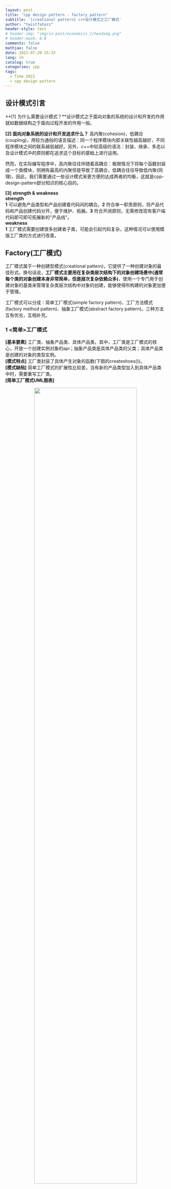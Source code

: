 ```yaml
---
layout: post
title: "cpp design pattern - factory pattern"
subtitle: '[creational pattern] c++设计模式之工厂模式'
author: "twistfatezz"
header-style: text
# header-img: "img/in-post/economics_1/headimg.png"
# header-mask: 0.8
comments: false 
mathjax: false 
date: 2021-07-20 15:33
lang: ch 
catalog: true 
categories: cpp 
tags:
  - Time 2021
  - cpp design pattern
---
```

## 设计模式引言
**[1] 为什么需要设计模式？**设计模式之于面向对象的系统的设计和开发的作用就如数据结构之于面向过程开发的作用一般。

**[2] 面向对象系统的设计和开发追求什么？** 高内聚(cohesion)，低耦合(coupling)，用较为通俗的语言描述：同一个程序模块内部关联性越高越好，不同程序模块之间的联系越低越好。另外，c++中较高级的语法：封装、继承、多态以及设计模式中的原则都在追求这个目标的基础上进行运用。

然而，在实际编写程序中，高内聚往往伴随着高耦合：极限情况下将每个函数封装成一个类模块，则拥有最高的内聚但是导致了高耦合，低耦合往往导致低内聚(同理)，因此，我们需要通过一些设计模式来更方便的达成两者的均衡，这就是cpp-design-pattern部分知识的核心目的。

**[3] strength & weakness** <br>
**strength** <br>
**1** 可以避免产品类型和产品创建着代码间的耦合。**2** 符合单一职责原则，将产品代码和产品创建代码分开，便于维护、拓展。**3** 符合开闭原则，无需修改现有客户端代码即可即可拓展新的"产品线"。<br>
**weakness** <br>
**1** 工厂模式需要创建很多创建者子类，可能会引起代码复杂，这种情况可以使用模版工厂类的方式进行改善。

## Factory(工厂模式)
工厂模式属于一种创建型模式(creational pattern)，它提供了一种创建对象的最佳形式。换句话说，**工厂模式主要用在复杂类层次结构下的对象创建场景中(通常每个类的对象创建本身非常简单，但是层次复杂依赖众多)**，使用一个专门用于创建对象的基类来管理复杂类层次结构中对象的创建，能够使得所构建的对象更加便于管理。

工厂模式可以分成：简单工厂模式(simple factory pattern)、工厂方法模式(factory method pattern)、抽象工厂模式(abstract factory pattern)。三种方法互有优劣，互相补充。

### 1 \<简单\>工厂模式 
**[基本要素]** 工厂类、抽象产品类、具体产品类。其中，工厂类是工厂模式的核心，开放一个创建实例对象的api；抽象产品类是具体产品类的父类；具体产品类是创建的对象的类型实例。<br>
**[模式特点]** 工厂类封装了具体产生对象的函数(下图的createshoes())。<br>
**[模式缺陷]** 简单工厂模式的扩展性比较差，当有新的产品类型加入到具体产品类中时，需要重写工厂类。<br>
**[简单工厂模式UML图表]**

<center><img src="/img/in-post/cpp_img/creational_pattern_1.pdf" width="80%"></center>

**[简单工厂模式代码示例]** <br>
Part-1 产品类的类层次结构定义
```cpp
class Shoes{// 抽象产品类
    public:
        virtual ~Shoes();
        virtual void Show() = 0;
};
class NikeShoes: public Shoes{// 具体产品类-1
    public:
        void show(){
            std::cout<<"Nike Shoes, Just do it."<<std::endl;
        }
};
class AdidasShoes: public Shoes{// 具体产品类-2
    public:
        void show(){
            std::cout<<"AdidasShoes, Imposible is nothing."<<std::endl;
        }
};
class PumaShoes: public Shoes{// 具体产品类-3
    public:
        void show(){
            std::cout<<"PumaShoes, Everything is possible."<<std::endl;
        }
};
```
Part-2 工厂类: 负责上述产品类中的所有类别对象的创建(生产)
```cpp
enum ShoesType{Nike, Adidas, Puma};
class ShoesFactory{
    public:
    // 使用基类指针Shoes*操纵派生类对象new NikeShoes() 来实现运行时多态
        Shoes* createshoes(ShoesType type){
            switch(type){
                case Nike:
                    return new NikeShoes();
                    break;
                case Adidas:
                    return new AdidasShoes(); 
                    break;
                case Puma:
                    return new PumaShoes();
                    break;
                default:
                    return nullptr;
                    break;
            }
        }
};
```
Part-3 简单工厂模式的实际应用代码 
```cpp
int main(){
    ShoesFactory factory_1;
    // 案例一 利用简单工厂模式创建具体产品Nike类型对象
    Shoes *ptr_nike_shoes = factory_1.createshoes(Nike);
    if(ptr_nike_shoes!=nullptr){
        ptr_nike_shoes->show();
        delete ptr_nike_shoes;// 释放存放Nike鞋对象占用的资源
        ptr_nike_shoes=nullptr;// 重置指针
    }
    // 案例二 创建Adidas类型对象 同上略
    Shoes *ptr_adidas_shoes = factory_1.createshoes(Adidas);
    ...
}
```
**[总结简单工厂类的使用]** 简单工厂类实际上解决了：**(1)** 当具体产品类的类层次结构非常复杂时，对象创建非常混乱(对象命名繁杂、且对象创建的位置散乱)导致的难以管理的问题。通过使用简单工厂模式，所有对象经由同一工厂进行生产创建，能够统一对象创建路径，使得创建的对象便于管理。**(2)** 工厂模式的核心思想实际是：**将产品类型层次结构的定义部分和产品对象的具体生产创建相互分离**，这样使得程序逻辑更加清晰，并有一定延迟产品对象创建的作用。

### 2 工厂\<方法\>模式
**[应用场景]** 当对于特定的产品对象的生产创建需要和其他产品对象相互分开的时候，可采用工厂方法模式。<br>
**[基本要素]** 抽象工厂类、具体工厂类、抽象产品类、具体产品类。其中，抽象工厂类是工厂模式中的核心(父类)，提供了创建具体产品的api；具体工厂类是继承类，实现了创建具体产品的方法(method)；抽象产品类是产品类层次结构的父类；具体产品类是工厂模式创建对象的具体类别。<br>
**[方法特点]** 工厂方法模式为每类产品都创建一个具体的工厂类(方法)，专门用于特定类别产品创建。相比简单工程模式，工厂方法模式稍微复杂一些，它不仅考虑了将产品对象的定义和生产创建相互分离以便于管理，还为特定的产品对象提供独立的子工厂进行生产创建。<br>
**[方法缺陷]** 相比简单工厂模式，工厂方法模式在工厂构建的过程上更加复杂，对于一个新增加的产品对象，需要单独创建一个子工厂应对。<br>
**[工厂方法模式UML图表]**

<center><img src="/img/in-post/cpp_img/creational_pattern_2.pdf" width="80%"></center>

**[工厂方法模式代码示例]** <br>
Part-1 产品类的类层次结构定义 - 同简单工厂模式一致(略) <br>
Part-2 工厂方法基类及其子工厂(不同产品生产链)定义 <br>
```cpp
class ShoesFactory{
    public:
        virtual Shoes* createshoes() = 0;
        virtual ~ShoesFactory();
};
class NikeProducer: public ShoesFactory{
    public:
        Shoes* createshoes(){// 基类指针指向派生类对象实现多态
            return new NikeShoes();
        }
};
class AdidasProducer: public ShoesFactory{...};// 同上 omitted
class PumaProducer: public ShoesFactory{...};// 同上 omitted
```
Part-3 工厂方法模式实际应用代码
```cpp
int main(){
    ShoesFactory *ptr_nike_producer = new NikeProducer();// 开设一条Nike生产线
    Shoes* ptr_nike_shoes = ptr_nike_producer->createshoes();// 生产Nike球鞋
    ptr_nike_shoes->show();// 调用球鞋method、property
    // 释放相应资源
    delete ptr_nike_shoes; ptr_nike_shoes=nullptr;
    delete ptr_nike_producer; ptr_nike_producer=nullptr;
    ... // 其他品牌同理 omitted
}
```

### 3 \<抽象\>工厂模式
**[应用场景]** 抽象工厂模式相当于在工厂方法模式的基础上，针对其他的类层次结构进行处理，同时为多个**逻辑相关代码独立**的类层次结构提供产品对象。<br>
**[基本要素]** 抽象工厂模式的基本要素和工厂方法模式的要素相同，包含抽象工厂类、具体工厂类、抽象产品类(可能有多个)、具体产品类(可能有多种)。<br>
**[方法特点]** 基本特性同工厂方法模式一致，两者的区别主要在于抽象工厂模式服务的多个产品层次(抽象)，而工厂方法模式只服务一个产品层次。<br>
**[方法缺陷]** 同工厂方法模式。<br>
**[抽象工厂模式UML图表]**

<center><img src="/img/in-post/cpp_img/creational_pattern_3.pdf" width="90%"></center>

**[抽象工厂模式代码示例]** <br>
Part-1 产品类的类层次结构定义
```cpp
// 同简单工厂模式一致的部分略
// 新添加的产品类Clothe层次定义
class Clothe{
    public:
        virtual show() = 0;
        virtual ~Clothe();
};
class SportsClothe{
    public:
        void show(){
            std::cout<<"SportsClothe, better nothing."std::endl;
        }
}:
```
Part-2 抽象工厂基类及其子工厂(不同产品生产链or不同类层次产品生产链)定义
```cpp
class Factory{// 抽象工厂基类
    public:
        virtual Shoes* createshoes() = 0;// Shoes类层次api
        virtual Clothe* createclothe() = 0;// Clothe类层次api
        virtual ~Factory();
};
class NikeProducer: public Factory{// 针对nike品牌的产品对象producer
    public:
        Shoes* createshoes(){// 基类指针指向派生类对象实现多态
            return new NikeShoes();// 调用下层对象类 构建产品对象
        }
        Clothe* createclothe(){
            return new SportsClothe();// 调用下层对象类 构建产品对象 
        }
};
class AdidasProducer: public ShoesFactory{...};// 同上 omitted
class PumaProducer: public ShoesFactory{...};// 同上 omitted
```
Part-3 抽象工厂类实际应用代码
```cpp
int main(){
    Factory *ptr_nike_producer = new NikeProducer(); 
    Shoes *ptr_nike_shoes = ptr_nike_producer->createshoes();// 类层次-1 api
    Clothe *ptr_nike_clothe = ptr_nike_producer->createclothe();// 类层次-2 api
    ptr_nike_shoes->show();
    ptr_nike_clothe->show();
}
```
**[总结]** 上述三种工厂模式，从某种角度讲是一个包含的关系，简单工厂模式是工厂方法模式的一个特例，工厂方法模式是抽象工厂模式的一个特例。<br>
它们三个有共同的缺点：每次在已有类层次结构中添加新的产品类别，或者为抽象工厂模式添加新的类层次时，都需要对于工厂模型抽象部分，对象生成部分进行改动；工厂代码的扩展性不好。<br>
为了能够解决代码扩展性问题，考虑使用模版工厂类。

### 4 抽象\<模版\>工厂模式 
**[为什么将抽象工厂模式定义成模版]** 前面提到的三种工厂模式都不能解决新添加产品时，对于工厂代码的改动，一定程度上使得工厂代码难以维护。这一部分介绍的抽象模版工厂模式在抽象工厂模式的基础上，将工厂代码用c++中的模版进行维护，从而大大减轻了维护的成本。<br>
**[模版工厂类设计思想]**：如果现有的代码构建思路不能解决问题，那么应从如下两个角度对于现有代码进行重构。**(1) 平行重构**：将增加的需求部分转化为另外的模块并行添加到原有代码中去，使得总体功能满足要求。**(2) 垂直重构**：考虑将增加的需求部分和原始需求部分中的共性提炼出来，用一个类层次结构进行描述。<br>
**[基本要素]** 同抽象工厂模式相同，包含抽象模版 工厂类、具体模版工厂类、抽象产品类(可能有多个)、具体产品类(可能有多种)。<br>
**[方法特点]** 
通过使用\<模版\>技术，将抽象工厂模式中的具体产品生产工厂取缔为模版参数，增加代码的扩展性和简洁性。相比抽象工厂模式，进一步将生产产品对象的工厂类层次结构定义成模版类，从而增加了代码扩展性，在添加新的产品时，无需重构工厂类书写。<br>
**[抽象模版工厂模式UML图表]**

<center><img src="/img/in-post/cpp_img/creational_pattern_4.pdf" width="90%"></center>

**[抽象模版工厂模式代码示例]** <br>
Part-1 产品类的类层次结构定义 - 同抽象工厂类相同 omitted <br>
Part-2 抽象模版工厂基类及其子工厂模版类定义 <br>
```cpp
// 抽象模版工厂类
template<typename AbstractProduct_t> class AbstractFactory{
    private:
        // 工厂类维护产品类型指针 用于动态的创建相应产品
        AbstractProduct_t *ptr_product;
    public:
        virtual AbstractProduct_t* createproduct() = 0;
        virtual ~AbstractFactory();
};
// 具体模版工厂类 
template<typename AbstractProduct_t, typename ConcreteProduct_t> 
    class ConcreteFactory: public AbstractFactory<AbstractProduct_t>{
        private:
            ConcreteFactory(){// ctor 申请资源 创建相应对象
                ptr_product = new ConcreteProduct_t(); 
            }
        public:
            AbstractProduct_t* createproduct(){// 基类指针指向派生类对象实现多态
                return new ConcreteProduct();// 调用ctor 创建产品对象
            } 
    }
```
Part-3 抽象模版工厂类实际应用代码
```cpp
int main(){
    // no.1 获取生产创建特定产品对象的具体工厂模版类nikefactory
    ConcreteFactory<Shoes, NikeShoes> nikefactory;
    // 调用具体工厂模版类中的方法创建对象
    Shoes *ptr_nike_shoes = nikefactory.createproduct()->ptr_product;
    // 对于创建的产品对象进行使用
    ptr_nike_shoes->show();
    // 其他产品对象的处理 - ditto omitted
    // no.2 获取生产创建特定产品对象的具体工厂模版类sportclothefactory
    ConcreteFactory<Clothe, SportsClothe> sportclothefactory;
    Clothe *ptr_sport_clothe=sportclothefactory.createproduct()->ptr_product;
    ptr_sport_clothe->show();
    // 释放资源
    delete ptr_nike_shoes; ptr_nike_shoes=nullptr;
    delete ptr_sport_clothe; ptr_sport_clothe=nullptr;
}
```

### 5 单例\<模版\>工厂模式 + \<产品注册\>模版类
**[为什么给抽象模版工厂模式增加产品注册功能]** 抽象模版工厂模式虽然能够解决三种基本工厂模式中添加新产品后工厂代码难以维护的问题，但是，产品在工厂中的注册(工厂类模版实例化)以及产品在工厂中的生产(产品层次类实例化)绑定在一起，这导致每次需要生产某产品时，都需要重新在工厂中进行注册(生产一类产品，就需要实例化一次工厂类模版)。<br>
**[设计思想]** 为工厂模式增加了产品注册机制，在工厂类中使用map\<key,value\>的方式将已经注册的产品名称(key)、产品对象(value)保存；可以实现一经注册，终身使用的良好效果。<br>
**[方法特点]** 将产品注册功能抽离，使用数据结构维护注册信息。如果新产品类型已经注册，无需重新实例化模版，直接创建相应产品对象并返回控制指针即可。这种设计方式相比抽象模版工厂模式，为工厂模式增加了产品注册机制，可实现一经注册，终身生产的优势。<br>
**[单例模版工厂模式+产品注册模版类UML图表]**

<center><img src="/img/in-post/cpp_img/creational_pattern_5.pdf" width="100%"></center>

**[单例模版工厂模式+产品注册模版类的代码示例]** <br>
Part-1 产品类的类层次结构定义 - 同抽象工厂类相同 omitted <br>
Part-2 单例模版工厂的定义 
```cpp
// 单例模式的模版工厂类实现 - 模版类的单例模式的书写
template<typename AbstractProduct_t> class ProductFactory{
    private:
        // singleton: private ctor 
        ProductFactory(){}
        ~ProductFactory(){}
        // forbid external copy contruct or assignment
        ProductFactory(const ProductFactory&);
        const ProductFactory& operator=(const ProductFactory&);
        // data structure holding register info: map<产品名称,产品注册类的实例>
        // 单例工厂类和产品注册类之间通过这个数据结构进行联系
        std::map<std::string, AbstractProductRegistor<AbstractProduct_t>*> 
            productregistmap;
    public:
        // 单例模式获取单例的api - <模版类的singleton的类型仍然是一个模版类>
        static ProductFactory<AbstractProduct_t>& instance(){
            static ProductFactory<AbstractProduct_t> obj;
            return obj;
        }
        // 注册产品api
        void registerproduct(
            AbstractProductRegistor<AbstractProduct_t> *registor, 
            std::string name){
            productregistmap[name] = registor;
        }
        // 获取产品api(根据产品name获取产品对象指针) - 不负责创建产品
        AbstractProduct_t* getproduct(std::string name){
            if(productregistmap.find(name) != productregistmap.end()){// 注册过
                // 动态获取模版指针实例 并多态地创建相应产品
                return productregistmap[name]->createproduct();
            }
            else{// 未注册
                std::cout<<"No product found for: "<<name<<std::endl;
                return nullptr;
            }
        }
};
```
Part-3 抽象产品注册模版类的定义
```cpp
template<typename AbstractProduct_t> class AbstractProductRegistor{
  protected:// 允许派生类进行访问
    AnstractProduct_t *ptr_product;// 添加一个指向抽象产品类的指针
  protected:
    // 禁止外部调用ctor dtor 内部&继承子类可以调用
    AbstractProductRegistor(){};
    virtual ~AbstractProductRegistor(){}
  private:
    // default copy ctor - 禁止外部调用
    AbstractProductRegistor(const AbstractProduct_t&);
    // default assignment operator - 禁止外部调用
    const AbstractProductRegistor& operator=(const AbstractProductRegistor&);
  public:
    virtual AbstractProduct_t* createproduct() = 0;// 基类api
};
```
Part-4 具体产品注册模版类的定义(本身是一个产品类)
```cpp
template<typename AbstractProduct_t, typename ConcreteProduct_t>
  class ConcreteProductRegistor: public AbstractProductRegistor{
  public:
    // 具体产品数据成员创建函数 ctor
    ConcreteProductRegistor(){
        ptr_product = new ConcreteProduct_t();
    }
    // 产品注册构造函数 ctor(string)
    explicit ConcreteProductRegistor(std::string name){
    // 通过单例模式的模版工厂类开放的singleton获取api获取单例 并调用相应方法
    ProductFactory<AbstractProduct_t>::instance().registerproduct(this,name);
    }
    // 创建产品 - 资源申请
    AbstractProduct_t* createproduct(){
        // 创建具体对象 并返回指向具体对象的抽象基类指针(用于多态性调用)
        return new ConcreteProductRegistor();
    }
};
```
Part-5 单例模式模版工厂+模版产品注册类的应用代码实例
```cpp
int main(){
    // 调用具体产品注册创建类的ctor(string) 将产品注册到工厂中
    ConcreteProductRegistor<Shoes, NikeShoes> nikeshoes("nike");
    // 通过单例工厂模版中的单例 根据产品名字获取注册过的产品对象
    Shoes *ptr_nike_shoes=
        ProductFactory<Shoes>::instance().getproduct("nike")->ptr_product;
    // 应用产品对象
    ptr_nike_shoes->show();
    // 销毁对象 释放资源
    if(ptr_nike_shoes){
        delete ptr_nike_shoes;
        ptr_nike_shoes=nullptr;
    }
    // 注册创建其他类层次结构中的产品的例子
    ConcreteProductRegistor<Clothe, SportsClothe> sportclothe("pants");
    ...// ditto, omitted
}
```
**[总结]** 将抽象模版工厂模式替换成单例模版工厂模式+产品注册模版类进行程序组织满足程序设计中的开闭法则(Open Closed Principle)：软件实体对于扩展开发对于修改关闭。即：当软件需求改变时，能够在不修改软件实体源码的情况下，通过扩展相应模块的方式，满足新的需求，使得软件总体发展呈现一定的稳定性和延续性。<br>
关于同为creational pattern的建造者模式同工厂模式的不同的应用场景，以及特性，可以参考[这篇Builder博客](http://localhost:4000/cpp/2021/07/27/post-cpp-design-pattern-builder/#关于建造者设计模式的思考)。

## Reference
> cpp design pattern(GOF) chapter 1<br>
> https://zhuanlan.zhihu.com/p/83535678 <br>
> https://refactoringguru.cn/design-patterns/factory-method

> 1 当使用inline数学公式且公式经过GFM排版之后都在同一行 使用`$...$`符号<br>
> 2 当希望数学公式单独成行或者经过GFM排版之后占用多行 应当使用`$$...$$`符号<br>
> 3 对于表示条件概率 需要表示竖线的时候`|` 应当使用`\mid` 而不是直接在键盘上打出`|` => 容易被编辑器认为是一个md制表符<br>
> 4 在md引入图片的时候 不要使用`<center>`和`</center>` 在这篇文档的编辑过程中vscode的preview插件在使用了上述符号之后 导致下一段的数学公式预览显示不正常<br>
> 5 使用md的时候 单独的两段文字上下需要空出一行<br>
> 6 想要强制换行的时候 需要使用`<br>`而不是`<enter>`<br>
> 7 特殊字符如果想要避免和md解析关键字冲突 应当使用``将关键字包含在内 <br>
> 8 `<center><img src="/img/in-post/economics_4/xxx.png" width="60%"></center>` <br>
> 9 使用html设置图片文字环绕方式: <br>
    `<div>` <br>
        `<img src="/img_path" align="left" width="40%" hspace="" vspace=""/>` <br>
        `<p>paragraph1 around the picture</p>` <br>
        `<p>paragraph2 around the picture</p>` <br>
        `<p>paragraph3 around the picture</p>` <br>
    `</div>` <br>
> 10 `<font style="color:red; font-weight:bold">加粗蓝色</font>`用来设置字体颜色
